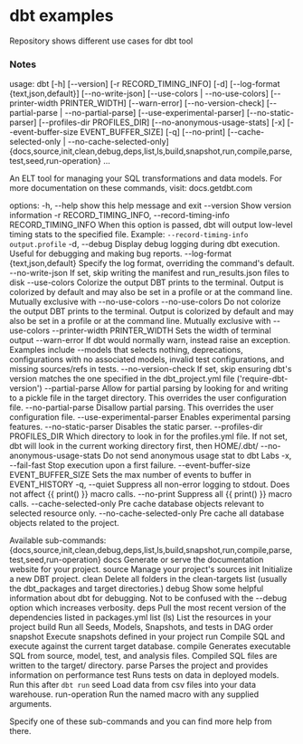 # dbt examples
Repository shows different use cases for dbt tool


### Notes

usage: dbt [-h] [--version] [-r RECORD_TIMING_INFO] [-d] [--log-format {text,json,default}] [--no-write-json] [--use-colors | --no-use-colors] [--printer-width PRINTER_WIDTH]
           [--warn-error] [--no-version-check] [--partial-parse | --no-partial-parse] [--use-experimental-parser] [--no-static-parser] [--profiles-dir PROFILES_DIR]
           [--no-anonymous-usage-stats] [-x] [--event-buffer-size EVENT_BUFFER_SIZE] [-q] [--no-print] [--cache-selected-only | --no-cache-selected-only]
           {docs,source,init,clean,debug,deps,list,ls,build,snapshot,run,compile,parse,test,seed,run-operation} ...

An ELT tool for managing your SQL transformations and data models. For more documentation on these commands, visit: docs.getdbt.com

options:
  -h, --help            show this help message and exit
  --version             Show version information
  -r RECORD_TIMING_INFO, --record-timing-info RECORD_TIMING_INFO
                        When this option is passed, dbt will output low-level timing stats to the specified file. Example: `--record-timing-info output.profile`
  -d, --debug           Display debug logging during dbt execution. Useful for debugging and making bug reports.
  --log-format {text,json,default}
                        Specify the log format, overriding the command's default.
  --no-write-json       If set, skip writing the manifest and run_results.json files to disk
  --use-colors          Colorize the output DBT prints to the terminal. Output is colorized by default and may also be set in a profile or at the command line. Mutually exclusive
                        with --no-use-colors
  --no-use-colors       Do not colorize the output DBT prints to the terminal. Output is colorized by default and may also be set in a profile or at the command line. Mutually
                        exclusive with --use-colors
  --printer-width PRINTER_WIDTH
                        Sets the width of terminal output
  --warn-error          If dbt would normally warn, instead raise an exception. Examples include --models that selects nothing, deprecations, configurations with no associated
                        models, invalid test configurations, and missing sources/refs in tests.
  --no-version-check    If set, skip ensuring dbt's version matches the one specified in the dbt_project.yml file ('require-dbt-version')
  --partial-parse       Allow for partial parsing by looking for and writing to a pickle file in the target directory. This overrides the user configuration file.
  --no-partial-parse    Disallow partial parsing. This overrides the user configuration file.
  --use-experimental-parser
                        Enables experimental parsing features.
  --no-static-parser    Disables the static parser.
  --profiles-dir PROFILES_DIR
                        Which directory to look in for the profiles.yml file. If not set, dbt will look in the current working directory first, then HOME/.dbt/
  --no-anonymous-usage-stats
                        Do not send anonymous usage stat to dbt Labs
  -x, --fail-fast       Stop execution upon a first failure.
  --event-buffer-size EVENT_BUFFER_SIZE
                        Sets the max number of events to buffer in EVENT_HISTORY
  -q, --quiet           Suppress all non-error logging to stdout. Does not affect {{ print() }} macro calls.
  --no-print            Suppress all {{ print() }} macro calls.
  --cache-selected-only
                        Pre cache database objects relevant to selected resource only.
  --no-cache-selected-only
                        Pre cache all database objects related to the project.

Available sub-commands:
  {docs,source,init,clean,debug,deps,list,ls,build,snapshot,run,compile,parse,test,seed,run-operation}
    docs                Generate or serve the documentation website for your project.
    source              Manage your project's sources
    init                Initialize a new DBT project.
    clean               Delete all folders in the clean-targets list (usually the dbt_packages and target directories.)
    debug               Show some helpful information about dbt for debugging. Not to be confused with the --debug option which increases verbosity.
    deps                Pull the most recent version of the dependencies listed in packages.yml
    list (ls)           List the resources in your project
    build               Run all Seeds, Models, Snapshots, and tests in DAG order
    snapshot            Execute snapshots defined in your project
    run                 Compile SQL and execute against the current target database.
    compile             Generates executable SQL from source, model, test, and analysis files. Compiled SQL files are written to the target/ directory.
    parse               Parses the project and provides information on performance
    test                Runs tests on data in deployed models. Run this after `dbt run`
    seed                Load data from csv files into your data warehouse.
    run-operation       Run the named macro with any supplied arguments.

Specify one of these sub-commands and you can find more help from there.
